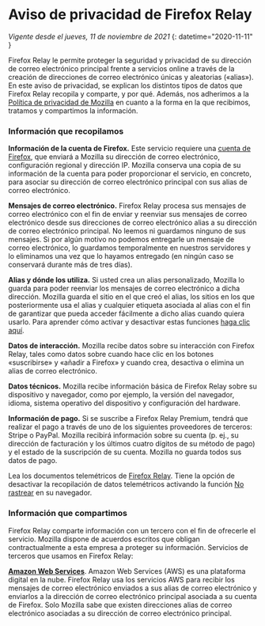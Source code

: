﻿# Aviso de privacidad de Firefox Relay

*Vigente desde el jueves, 11 de noviembre de 2021*
{: datetime="2020-11-11" }

Firefox Relay le permite proteger la seguridad y privacidad de su dirección de correo electrónico principal frente a servicios online a través de la creación de direcciones de correo electrónico únicas y aleatorias («alias»). En este aviso de privacidad, se explican los distintos tipos de datos que Firefox Relay recopila y comparte, y por qué. Además, nos adherimos a la [Política de privacidad de Mozilla](https://www.mozilla.org/privacy/) en cuanto a la forma en la que recibimos, tratamos y compartimos la información.

### Información que recopilamos

__Información de la cuenta de Firefox.__ Este servicio requiere una [cuenta de Firefox](https://www.mozilla.org/privacy/firefox/#firefox-accounts-join-firefox), que enviará a Mozilla su dirección de correo electrónico, configuración regional y dirección IP. Mozilla conserva una copia de su información de la cuenta para poder proporcionar el servicio, en concreto, para asociar su dirección de correo electrónico principal con sus alias de correo electrónico.

__Mensajes de correo electrónico.__ Firefox Relay procesa sus mensajes de correo electrónico con el fin de enviar y reenviar sus mensajes de correo electrónico desde sus direcciones de correo electrónico alias a su dirección de correo electrónico principal. No leemos ni guardamos ninguno de sus mensajes. Si por algún motivo no podemos entregarle un mensaje de correo electrónico, lo guardamos temporalmente en nuestros servidores y lo eliminamos una vez que lo hayamos entregado (en ningún caso se conservará durante más de tres días).

__Alias y dónde los utiliza.__ Si usted crea un alias personalizado, Mozilla lo guarda para poder reenviar los mensajes de correo electrónico a dicha dirección. Mozilla guarda el sitio en el que creó el alias, los sitios en los que posteriormente usa el alias y cualquier etiqueta asociada al alias con el fin de garantizar que pueda acceder fácilmente a dicho alias cuando quiera usarlo. Para aprender cómo activar y desactivar estas funciones [haga clic aquí](https://relay.firefox.com/faq).

__Datos de interacción.__ Mozilla recibe datos sobre su interacción con Firefox Relay, tales como datos sobre cuando hace clic en los botones «suscribirse» y «añadir a Firefox» y cuando crea, desactiva o elimina un alias de correo electrónico.

__Datos técnicos.__ Mozilla recibe información básica de Firefox Relay sobre su dispositivo y navegador, como por ejemplo, la versión del navegador, idioma, sistema operativo del dispositivo y configuración del hardware.

__Información de pago.__ Si se suscribe a Firefox Relay Premium, tendrá que realizar el pago a través de uno de los siguientes proveedores de terceros: Stripe o PayPal. Mozilla recibirá información sobre su cuenta (p. ej., su dirección de facturación y los últimos cuatro dígitos de su método de pago) y el estado de la suscripción de su cuenta. Mozilla no guarda todos sus datos de pago.

Lea los documentos telemétricos de [Firefox Relay](https://github.com/mozilla/fx-private-relay/blob/master/METRICS.md?). Tiene la opción de desactivar la recopilación de datos telemétricos activando la función [No rastrear](https://support.mozilla.org/kb/how-do-i-turn-do-not-track-feature) en su navegador.  

### Información que compartimos

Firefox Relay comparte información con un tercero con el fin de ofrecerle el servicio. Mozilla dispone de acuerdos escritos que obligan contractualmente a esta empresa a proteger su información. Servicios de terceros que usamos en Firefox Relay:

__[Amazon Web Services](https://aws.amazon.com/privacy/)__. Amazon Web Services (AWS) es una plataforma digital en la nube. Firefox Relay usa los servicios AWS para recibir los mensajes de correo electrónico enviados a sus alias de correo electrónico y enviarlos a la dirección de correo electrónico principal asociada a su cuenta de Firefox. Solo Mozilla sabe que existen direcciones alias de correo electrónico asociadas a su dirección de correo electrónico principal.
